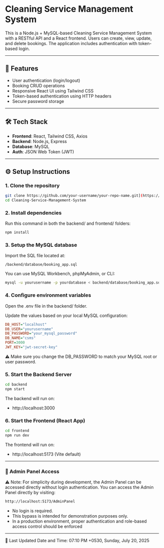 # Cleaning Service Management System

This is a Node.js + MySQL-based Cleaning Service Management System with a RESTful API and a React frontend. Users can create, view, update, and delete bookings. The application includes authentication with token-based login.

---

## 🚀 Features

- User authentication (login/logout)
- Booking CRUD operations
- Responsive React UI using Tailwind CSS
- Token-based authentication using HTTP headers
- Secure password storage

---

## 🛠️ Tech Stack

- **Frontend**: React, Tailwind CSS, Axios
- **Backend**: Node.js, Express
- **Database**: MySQL
- **Auth**: JSON Web Token (JWT)

---

## ⚙️ Setup Instructions

### 1. Clone the repository
```bash
git clone https://github.com/your-username/your-repo-name.git](https://github.com/JaniduChamika/Cleaning-Service-Management-System.git
cd Cleaning-Service-Management-System
```
### 2. Install dependencies
Run this command in both the backend/ and frontend/ folders:

```bash
npm install
```
### 3. Setup the MySQL database
Import the SQL file located at:
```text
/backend/database/booking_app.sql
```
You can use MySQL Workbench, phpMyAdmin, or CLI:

```bash
mysql -u yourusername -p yourdatabase < backend/database/booking_app.sql
```
### 4. Configure environment variables
Open the .env file in the backend/ folder.

Update the values based on your local MySQL configuration:

```ini
DB_HOST="localhost"
DB_USER="yourusername"
DB_PASSWORD="your_mysql_password"
DB_NAME="csms"
PORT=3000
JWT_KEY="jwt-secret-key"
```
⚠️ Make sure you change the DB_PASSWORD to match your MySQL root or user password.

### 5. Start the Backend Server
```bash
cd backend
npm start
```
The backend will run on:
- http://localhost:3000

### 6. Start the Frontend (React App)

```bash
cd frontend
npm run dev
```
The frontend will run on:
- http://localhost:5173 (Vite default)

---

### 🔐 Admin Panel Access

⚠️ Note: For simplicity during development, the Admin Panel can be accessed directly without login authentication.
You can access the Admin Panel directly by visiting:
```bash
http://localhost:5173/AdminPanel
```
- No login is required.
- This bypass is intended for demonstration purposes only.
- In a production environment, proper authentication and role-based access control should be enforced
---

📅 Last Updated
Date and Time: 07:10 PM +0530, Sunday, July 20, 2025
